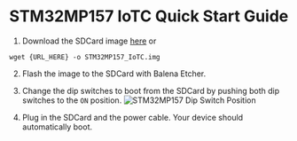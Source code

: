 # STM32MP157 IoTC Quick Start Guide

1. Download the SDCard image [here](./README.md)
or
```
wget {URL_HERE} -o STM32MP157_IoTC.img
```

2. Flash the image to the SDCard with Balena Etcher.

3. Change the dip switches to boot from the SDCard by pushing both dip switches to the `ON` position.
![STM32MP157 Dip Switch Position](https://bootlin.com/wp-content/uploads/2020/01/sw1-stm32mp1-768x373.png)

4. Plug in the SDCard and the power cable. Your device should automatically boot.
